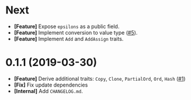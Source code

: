 # Next

- **[Feature]** Expose `epsilons` as a public field.
- **[Feature]** Implement conversion to value type ([#5](https://github.com/open-flash/rust-swf-fixed/issues/5)).
- **[Feature]** Implement `Add` and `AddAssign` traits.

# 0.1.1 (2019-03-30)

- **[Feature]** Derive additional traits: `Copy`, `Clone`, `PartialOrd`, `Ord`, `Hash` ([#1](https://github.com/open-flash/rust-swf-fixed/issues/1))
- **[Fix]** Fix update dependencies
- **[Internal]** Add `CHANGELOG.md`.
